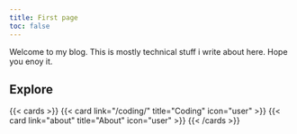 ```yaml
---
title: First page
toc: false
---
```


Welcome to my blog. This is mostly technical stuff i write about here. Hope you enoy it. 
## Explore

{{< cards >}}
  {{< card link="/coding/" title="Coding" icon="user" >}}
  {{< card link="about" title="About" icon="user" >}}
{{< /cards >}}


